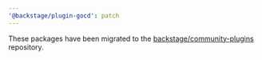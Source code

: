 ```yaml
---
'@backstage/plugin-gocd': patch
---
```


These packages have been migrated to the [backstage/community-plugins](https://github.com/backstage/community-plugins) repository.
